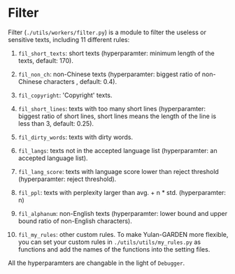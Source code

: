 # Filter

Filter (`./utils/workers/filter.py`) is a module to filter the useless or sensitive texts, including 11 different rules:

1. `fil_short_texts`: short texts (hyperparamter: minimum length of the texts, default: 170).

2. `fil_non_ch`: non-Chinese texts (hyperparamter: biggest ratio of non-Chinese characters , default: 0.4).

3. `fil_copyright`: 'Copyright' texts.

4. `fil_short_lines`: texts with too many short lines (hyperparamter: biggest ratio of short lines, short lines means the length of the line is less than 3, default: 0.25).

5. `fil_dirty_words`: texts with dirty words.

6. `fil_langs`: texts not in the accepted language list (hyperparamter: an accepted language list).

7. `fil_lang_score`: texts with language score lower than reject threshold (hyperparamter: reject threshold).

8. `fil_ppl`: texts with perplexity larger than avg. + n * std. (hyperparamter: n)

9. `fil_alphanum`: non-English texts (hyperparamter: lower bound and upper bound ratio of non-English characters).

10. `fil_my_rules`: other custom rules. To make Yulan-GARDEN more flexible, you can set your custom rules in `./utils/utils/my_rules.py` as functions and add the names of the functions into the setting files.

All the hyperparamters are changable in the light of `Debugger`.